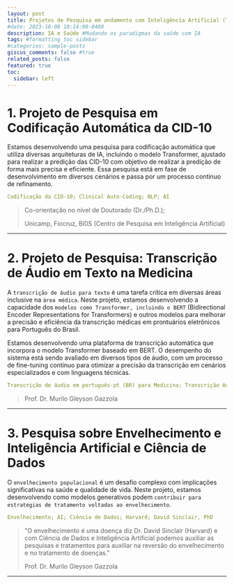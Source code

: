 ```yaml
---
layout: post
title: Projetos de Pesquisa em andamento com Inteligência Artificial (Transformers,...)
#date: 2023-10-08 10:14:00-0400
description: IA e Saúde #Mudando os paradigmas da saúde com IA
tags: #formatting toc sidebar
#categories: sample-posts
giscus_comments: false #true
related_posts: false
featured: true
toc:
  sidebar: left
---
```

<!-- This post shows how to add a table of contents as a sidebar.

## Adding a Table of Contents

To add a table of contents to a post as a sidebar, simply add
```yml
toc:
  sidebar: left
```
to the front matter of the post. The table of contents will be automatically generated from the headings in the post. If you wish to display the sidebar to the right, simply change `left` to `right`. -->

# 1. Projeto de Pesquisa em Codificação Automática da CID-10

<!-- ## Introdução 
No contexto da assistência médica e processamento de dados de saúde, a `Classificação Internacional de Doenças (CID-10)` desempenha um papel central . Neste projeto, estamos desenvolvendo com a `Inteligência Artificial Generativa`, por meio de modelos `Transformer`, pode revolucionar o processo de codificação da CID-10.

## Metodologia

Utilizamos um modelo Transformer pré-treinado, como o `GPT (Generative Pre-trained Transformer)`, como base para a geração de códigos CID-10. Este modelo está sendo ajustado (`fine-tuning`) com um vasto conjunto de dados de registros médicos. O fine-tuning é essencial para adaptar o modelo à tarefa específica de associação de informações clínicas, `diagnósticos` e procedimentos às categorias da CID-10.

## Desenvolvimento
-->
Estamos desenvolvendo uma pesquisa para codificação automática que utiliza diversas arquiteturas de IA, incluindo o modelo Transformer, ajustado para realizar a predição das CID-10 com objetivo de realizar a predição de forma mais precisa e eficiente. Essa pesquisa está em fase de desenvolvimento em diversos cenários e passa por um processo contínuo de refinamento.

```yml
Codificação da CID-10; Clinical Auto-Coding; NLP; AI
```

> Co-orientação no nível de Doutorado (Dr./Ph.D.); 
>
> Unicamp, Fiocruz, BI0S (Centro de Pesquisa em Inteligência Artificial)
<hr>

# 2. Projeto de Pesquisa: Transcrição de Áudio em Texto na Medicina
<!--
## Introdução
-->
A `transcrição de áudio para texto` é uma tarefa crítica em diversas áreas inclusive na `área médica`. Neste projeto, estamos desenvolvendo a capacidade dos `modelos como Transformer, incluindo o BERT` (Bidirectional Encoder Representations for Transformers) e outros modelos para melhorar a precisão e eficiência da transcrição médicas em prontuários eletrônicos para Português do Brasil.

<!-- ## Metodologia

Implementaremos um modelo `Transformer baseado em BERT`, treinado inicialmente em um vasto conjunto de dados de áudio e transcrições correspondentes. Esse modelo aproveita sua habilidade bidirecional de processamento de linguagem para converter automaticamente o áudio em texto. O `fine-tuning` subsequente está sendo realizado para refinar o modelo e aprimorar sua capacidade de compreender nuances linguísticas e contextuais.

> "Atualmente, a transcrição de uma conversa (áudio em texto) de uma consulta médica no SUS ou em um consultório particular poderia ser um facilitador para os médicos e especialistas em tornar a vida dos pacientes e dos médicos uma experiência personalizada e produtiva."
>
> Prof. Dr. Murilo Gleyson Gazzola

## Desenvolvimento-->

Estamos desenvolvendo uma plataforma de transcrição automática que incorpora o modelo Transformer baseado em BERT. O desempenho do sistema está sendo avaliado em diversos tipos de áudio, com um processo de fine-tuning contínuo para otimizar a precisão da transcrição em cenários especializados e com linguagens técnicas.

```yml
Transcrição de áudio em português-pt (BR) para Medicina; Transcrição Automática; NLP; Machine Learning; Deep Learning; AI
```

> Prof. Dr. Murilo Gleyson Gazzola


<hr>

# 3. Pesquisa sobre Envelhecimento e Inteligência Artificial e Ciência de Dados

<!--## Introdução
-->
O `envelhecimento populacional` é um desafio complexo com implicações significativas na saúde e qualidade de vida. Neste projeto, estamos desenvolvendo como modelos generativos podem `contribuir para estratégias de tratamento voltadas ao envelhecimento`.

<!--## Metodologia

Utilizamos redes generativas para criar modelos de simulação que representam o `processo de envelhecimento humano`. Esses modelos são alimentados com dados médicos e biológicos e passam por um processo de fine-tuning para prever o `impacto do envelhecimento` e identificar estratégias terapêuticas adequadas.

## Desenvolvimento
Estamos desenvolvendo um sistema de aconselhamento personalizado baseado nos resultados dos modelos gerativos, com o objetivo de prescrever intervenções específicas para melhorar a qualidade de vida de indivíduos idosos. Este sistema está em constante aprimoramento por meio de fine-tuning, considerando variáveis individuais e dinâmicas no processo de envelhecimento.-->

```yml
Envelhecimento; AI; Ciência de Dados; Harvard; David Sinclair, PhD
```


> "O envelhecimento é uma doença diz Dr. David Sinclair (Harvard) e com Ciência de Dados
> e Inteligência Artificial podemos auxiliar as pesquisas e tratamentos para auxiliar na reversão do envelhecimento e no tratamento de doenças."
>
> Prof. Dr. Murilo Gleyson Gazzola

<hr>
